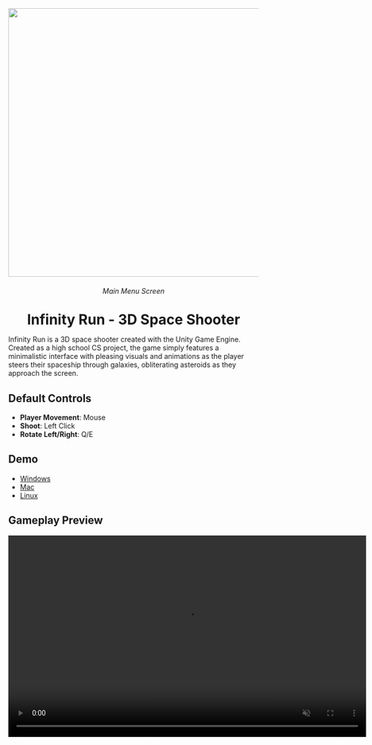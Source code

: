 <div align="center">
  <img src="media/title_screen.gif" height="540" width="960"/>
  <h6><i>Main Menu Screen</i><h6>
  <h1 style="margin: 0;">Infinity Run - 3D Space Shooter</h1>
</div>

Infinity Run is a 3D space shooter created with the Unity Game Engine. Created as a high school CS project, the game simply features a minimalistic interface with pleasing visuals and animations as the player steers their spaceship through galaxies, obliterating asteroids as they approach the screen.
## Default Controls
* **Player Movement**: Mouse
* **Shoot**: Left Click
* **Rotate Left/Right**: Q/E
## Demo
* [Windows](https://dtismenko.com/game/infinity-run/demo/InfinityRun_Windows.zip)
* [Mac](https://dtismenko.com/game/infinity-run/demo/InfinityRun_Mac.zip)
* [Linux](https://dtismenko.com/game/infinity-run/demo/InfinityRun_Linux.zip)
## Gameplay Preview
<div align="center">
  <video autoplay loop muted playsinline height="405" width="720">
    <source src="media/gameplay.mp4" type="video/mp4"/>
  </video>
</div
